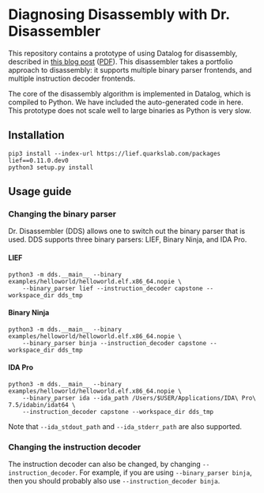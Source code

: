# Diagnosing Disassembly with Dr. Disassembler

This repository contains a prototype of using Datalog for disassembly, described
in [this blog post](https://blog.trailofbits.com/2022/01/05/toward-a-best-of-both-worlds-binary-disassembler/) ([PDF](Toward%20a%20Best-of-Both-Worlds%20Binary%20Disassembler.pdf)).
This disassembler takes a portfolio approach to disassembly: it supports
multiple binary parser frontends, and multiple instruction decoder frontends.

The core of the disassembly algorithm is implemented in Datalog, which is
compiled to Python. We have included the auto-generated code in here. This
prototype does not scale well to large binaries as Python is very slow.

## Installation

```shell
pip3 install --index-url https://lief.quarkslab.com/packages lief==0.11.0.dev0
python3 setup.py install
```

## Usage guide

### Changing the binary parser

Dr. Disassembler (DDS) allows one to switch out the binary parser that is used.
DDS supports three binary parsers: LIEF, Binary Ninja, and IDA Pro.

#### LIEF

```shell
python3 -m dds.__main__ --binary examples/helloworld/helloworld.elf.x86_64.nopie \
    --binary_parser lief --instruction_decoder capstone --workspace_dir dds_tmp
```

#### Binary Ninja

```shell
python3 -m dds.__main__ --binary examples/helloworld/helloworld.elf.x86_64.nopie \
    --binary_parser binja --instruction_decoder capstone --workspace_dir dds_tmp
```

#### IDA Pro

```shell
python3 -m dds.__main__ --binary examples/helloworld/helloworld.elf.x86_64.nopie \
    --binary_parser ida --ida_path /Users/$USER/Applications/IDA\ Pro\ 7.5/idabin/idat64 \
    --instruction_decoder capstone --workspace_dir dds_tmp

```

Note that `--ida_stdout_path` and `--ida_stderr_path` are also supported.

### Changing the instruction decoder

The instruction decoder can also be changed, by changing `--instruction_decoder`.
For example, if you are using `--binary_parser binja`, then you should probably
also use `--instruction_decoder binja`.
